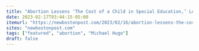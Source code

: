 ```yaml
---
title: "Abortion Lessens ‘The Cost of a Child in Special Education,’ Local Democratic Party Official Says"
date: 2023-02-17T03:44:15-05:00
itemurl: "https://newbostonpost.com/2023/02/16/abortion-lessens-the-cost-of-a-child-in-special-education-local-democratic-party-official-says/"
sites: "newbostonpost.com"
tags: ["featured", "abortion", "Michael Hugo"]
draft: false
---
```


